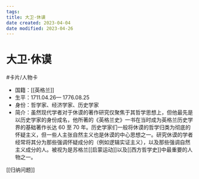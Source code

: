 ```yaml
---
tags:
title: 大卫·休谟
date created: 2023-04-04
date modified: 2023-04-26
---
```


# 大卫·休谟

#卡片/人物卡

- 国籍：[[英格兰]]
- 生平：1711.04.26— 1776.08.25
- 身份：哲学家、经济学家、历史学家
- 简介：虽然现代学者对于休谟的著作研究仅聚焦于其哲学思想上，但他最先是以历史学家的身份成名，他所著的《英格兰史》一书在当时成为英格兰历史学界的基础著作长达 60 至 70 年。历史学家们一般将休谟的哲学归类为彻底的怀疑主义，但一些人主张自然主义也是休谟的中心思想之一。研究休谟的学者经常将其分为那些强调怀疑成分的（例如逻辑实证主义），以及那些强调自然主义成分的人。被视为是苏格兰[[启蒙运动]]以及[[西方哲学史]]中最重要的人物之一。

[[归纳问题]]
